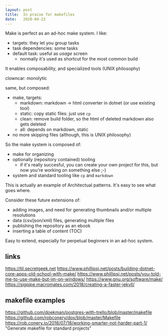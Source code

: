 ```yaml
---
layout: post
title:  In praise for makefiles
date:   2020-04-23
---
```


Make is perfect as an ad-hoc make system. I like:

* targets: they let you group tasks
* task dependencies: some tasks 
* default task: useful as _usage_ screen 
	- normally it's used as shortcut for the most common build

It enables composability, and specialized tools (UNIX philosophy)

clowncar: monolytic

same, but composed:

* make, targets:
	- markdown: markdown -> html converter in dotnet (or use existing tool)
	- static: copy static files: just use `cp`
	- clean: remove build folder, so the html of deleted markdown also gets deleted
	- all: depends on markdown, static
* no more skipping files (although, this is UNIX philosophy)

So the make system is composed of:

* make for organizing
* optionally (repository contained) tooling
	- if it's really succesful, you can create your own project for this, but now you're working on something else ;-)
* system and standard tooling like `cp` and `markdown`

This is actually an example of Architectual patterns. It's easy to see what goes where.

Consider these future extensions of:

* adding images, and need for generating thumbnails and/or multiple resolutions
* data (csv/json/xml) files, generating multiple files
* publishing the repository as an ebook
* inserting a table of content (TOC)

Easy to extend, especially for perpetual beginners in an ad-hoc system.


links
-----

https://til.secretgeek.net
https://www.phillipsj.net/posts/building-dotnet-core-apps-old-school-with-make/
https://www.phillipsj.net/posts/you-told-me-to-use-make-but-im-on-windows/
https://www.gnu.org/software/make/
https://sigpipe.macromates.com/2018/creating-a-faster-jekyll/


makefile examples
-----------------

https://github.com/doekman/postgres-with-trello/blob/master/makefile
https://github.com/robconery/dox/blob/master/Makefile
https://rob.conery.io/2018/07/18/working-smarter-not-harder-part-1/ "Generate makefile for standard projects"

